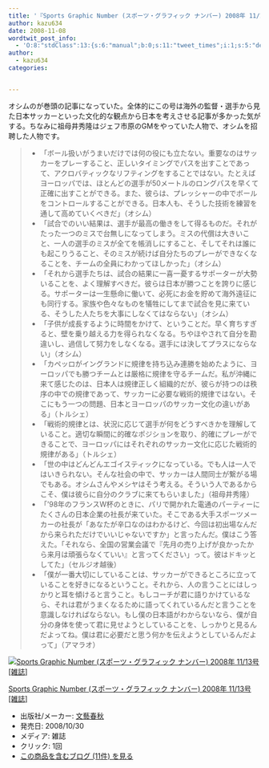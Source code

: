 ```yaml
---
title: '『Sports Graphic Number (スポーツ・グラフィック ナンバー) 2008年 11/13号 [雑誌]』で気になった部分'
author: kazu634
date: 2008-11-08
wordtwit_post_info:
  - 'O:8:"stdClass":13:{s:6:"manual";b:0;s:11:"tweet_times";i:1;s:5:"delay";i:0;s:7:"enabled";i:1;s:10:"separation";s:2:"60";s:7:"version";s:3:"3.7";s:14:"tweet_template";b:0;s:6:"status";i:2;s:6:"result";a:0:{}s:13:"tweet_counter";i:2;s:13:"tweet_log_ids";a:1:{i:0;i:4369;}s:9:"hash_tags";a:0:{}s:8:"accounts";a:1:{i:0;s:7:"kazu634";}}'
author:
  - kazu634
categories:


---
```

<div class="section">
<p>
    オシムのが巻頭の記事になっていた。全体的にこの号は海外の監督・選手から見た日本サッカーといった文化的な観点から日本を考えさせる記事が多かった気がする。ちなみに祖母井秀隆はジェフ市原のGMをやっていた人物で、オシムを招聘した人物です。
</p>
  
<blockquote>
<ul>
<li>
        「ボール扱いがうまいだけでは何の役にも立たない。重要なのはサッカーをプレーすること、正しいタイミングでパスを出すことであって、アクロバティックなリフティングをすることではない。たとえばヨーロッパでは、ほとんどの選手が50メートルのロングパスを早くて正確に出すことができる。また、彼らは、プレッシャーの中でボールをコントロールすることができる。日本人も、そうした技術を練習を通して高めていくべきだ」（オシム）
</li>
<li>
        「試合でのいい結果は、選手が最高の働きをして得るものだ。それがたった一つのミスで台無しになってしまう。ミスの代償は大きいこと、一人の選手のミスが全てを帳消しにすること、そしてそれは誰にも起こりうること、そのミスが続けば自分たちのプレーができなくなることを、チームの全員にわかってほしかった」（オシム）
</li>
<li>
        「それから選手たちは、試合の結果に一喜一憂するサポーターが大勢いることを、よく理解すべきだ。彼らは日本が勝つことを誇りに感じる。サポーターは一生懸命に働いて、必死にお金を貯めて海外遠征にも同行する。家族や色々なものを犠牲にしてまで試合を見に来ている、そうした人たちを大事にしなくてはならない」（オシム）
</li>
<li>
        「子供が成長するように時間をかけて、ということだ。早く育ちすぎると、壁を乗り越える力を得られなくなる。ちやほやされて自分を勘違いし、過信して努力をしなくなる。選手には決してプラスにならない」（オシム）
</li>
<li>
        「カペッロがイングランドに規律を持ち込み連勝を始めたように、ヨーロッパでも勝つチームとは厳格に規律を守るチームだ。私が沖縄に来て感じたのは、日本人は規律正しく組織的だが、彼らが持つのは秩序の中での規律であって、サッカーに必要な戦術的規律ではない。そこにもう一つの問題、日本とヨーロッパのサッカー文化の違いがある」（トルシェ）
</li>
<li>
        「戦術的規律とは、状況に応じて選手が何をどうすべきかを理解していること。適切な瞬間に的確なポジションを取り、的確にプレーができることで、ヨーロッパにはそれぞれのサッカー文化に応じた戦術的規律がある」（トルシェ）
</li>
<li>
        「世の中はどんどんエゴイスティックになっている。でも人は一人ではいきられない。そんな社会の中で、サッカーは人間同士が繋がる場でもある。オシムさんやメシヤはそう考える。そういう人であるからこそ、僕は彼らに自分のクラブに来てもらいました」（祖母井秀隆）
</li>
<li>
        「&#8217;98年のフランスW杯のときに、パリで開かれた電通のパーティーにたくさんの日本企業の社長が来ていた。そこである大手スポーツメーカーの社長が「あなたが辛口なのはわかるけど、今回は初出場なんだから来られただけでいいじゃないですか」と言ったんだ。僕はこう答えた。「それなら、全国の営業会議で『先月の売り上げが良かったから来月は頑張らなくていい』と言ってください」って。彼はドキッとしてた」（セルジオ越後）
</li>
<li>
        「僕が一番大切にしていることは、サッカーができるところに立っていることを好きになるということ。それから、人の言うことにはしっかりと耳を傾けると言うこと。もしコーチが君に語りかけているなら、それは君がうまくなるために語ってくれているんだと言うことを意識しなければならない。もし僕の日本語がわからないなら、僕が自分の身体を使って君に見せようとしていることを、しっかりと見るんだよってね。僕は君に必要だと思う何かを伝えようとしているんだよって」（アマラオ）
</li>
</ul>
</blockquote>
  
<div class="hatena-asin-detail">
<a href="http://www.amazon.co.jp/dp/B001IUMSFG/?tag=hatena_st1-22&ascsubtag=d-7ibv" onclick="__gaTracker('send', 'event', 'outbound-article', 'http://www.amazon.co.jp/dp/B001IUMSFG/?tag=hatena_st1-22&ascsubtag=d-7ibv', '');"><img src="https://images-na.ssl-images-amazon.com/images/I/51wd9XH5H9L._SL160_.jpg" class="hatena-asin-detail-image" alt="Sports Graphic Number (スポーツ・グラフィック ナンバー) 2008年 11/13号 [雑誌]" title="Sports Graphic Number (スポーツ・グラフィック ナンバー) 2008年 11/13号 [雑誌]" /></a></p> 
    
<div class="hatena-asin-detail-info">
<p class="hatena-asin-detail-title">
<a href="http://www.amazon.co.jp/dp/B001IUMSFG/?tag=hatena_st1-22&ascsubtag=d-7ibv" onclick="__gaTracker('send', 'event', 'outbound-article', 'http://www.amazon.co.jp/dp/B001IUMSFG/?tag=hatena_st1-22&ascsubtag=d-7ibv', 'Sports Graphic Number (スポーツ・グラフィック ナンバー) 2008年 11/13号 [雑誌]');">Sports Graphic Number (スポーツ・グラフィック ナンバー) 2008年 11/13号 [雑誌]</a>
</p>
      
<ul>
<li>
<span class="hatena-asin-detail-label">出版社/メーカー:</span> <a href="http://d.hatena.ne.jp/keyword/%CA%B8%E9%BA%BD%D5%BD%A9" onclick="__gaTracker('send', 'event', 'outbound-article', 'http://d.hatena.ne.jp/keyword/%CA%B8%E9%BA%BD%D5%BD%A9', '文藝春秋');" class="keyword">文藝春秋</a>
</li>
<li>
<span class="hatena-asin-detail-label">発売日:</span> 2008/10/30
</li>
<li>
<span class="hatena-asin-detail-label">メディア:</span> 雑誌
</li>
<li>
<span class="hatena-asin-detail-label">クリック</span>: 1回
</li>
<li>
<a href="http://d.hatena.ne.jp/asin/B001IUMSFG" onclick="__gaTracker('send', 'event', 'outbound-article', 'http://d.hatena.ne.jp/asin/B001IUMSFG', 'この商品を含むブログ (11件) を見る');" target="_blank">この商品を含むブログ (11件) を見る</a>
</li>
</ul>
</div>
    
<div class="hatena-asin-detail-foot">
</div>
</div>
</div>
